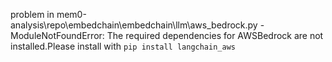 problem in mem0-analysis\repo\embedchain\embedchain\llm\aws_bedrock.py - ModuleNotFoundError: The required dependencies for AWSBedrock are not installed.Please install with `pip install langchain_aws`
